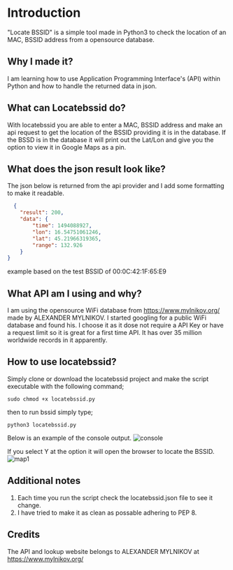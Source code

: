 # Introduction
"Locate BSSID" is a simple tool made in Python3 to check the location of an MAC, BSSID address from a opensource database.

## Why I made it?
I am learning how to use Application Programming Interface's (API) within Python and how to handle the returned data in json.

## What can Locatebssid do?
With locatebssid you are able to enter a MAC, BSSID address and make an api request to get the location of the BSSID providing it is in the database. If the BSSD is in the database it will print out the Lat/Lon and give you the option to view it in Google Maps as a pin.

## What does the json result look like?
The json below is returned from the api provider and I add some formatting to make it readable.

```json
  {
    "result": 200,
    "data": {
        "time": 1494088927,
        "lon": 16.54751061246,
        "lat": 45.21966319365,
        "range": 132.926
    }
}
```
example based on the test BSSID of 00:0C:42:1F:65:E9

## What API am I using and why?
I am using the opensource WiFi database from https://www.mylnikov.org/ made by ALEXANDER MYLNIKOV. I started googling for
a public WiFi database and found his. I choose it as it dose not require a API Key or have a request limit so it is great
for a first time API. It has over 35 million worldwide records in it apparently.

## How to use locatebssid?
Simply clone or download the locatebssid project and make the script executable with the following command;

```
sudo chmod +x locatebssid.py
```
then to run bssid simply type;
```
python3 locatebssid.py
```
Below is an example of the console output.
![console](https://cloud.githubusercontent.com/assets/17799879/25775557/9a8f02be-329f-11e7-86d0-d135b26d8ede.png)

If you select Y at the option it will open the browser to locate the BSSID.
![map1](https://cloud.githubusercontent.com/assets/17799879/25775497/ebc9bd2e-329d-11e7-8621-6c2c5aa4d68e.png)

## Additional notes
1. Each time you run the script check the locatebssid.json file to see it change.
2. I have tried to make it as clean as possable adhering to PEP 8.

## Credits
The API and lookup website belongs to ALEXANDER MYLNIKOV at https://www.mylnikov.org/
